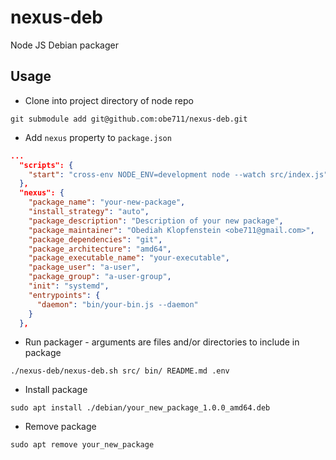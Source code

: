 # nexus-deb

Node JS Debian packager


## Usage

- Clone into project directory of node repo
```
git submodule add git@github.com:obe711/nexus-deb.git
```

- Add `nexus` property to `package.json`
```json
...
  "scripts": {
    "start": "cross-env NODE_ENV=development node --watch src/index.js"
  },
  "nexus": {
    "package_name": "your-new-package",
    "install_strategy": "auto",
    "package_description": "Description of your new package",
    "package_maintainer": "Obediah Klopfenstein <obe711@gmail.com>",
    "package_dependencies": "git",
    "package_architecture": "amd64",
    "package_executable_name": "your-executable",
    "package_user": "a-user",
    "package_group": "a-user-group",
    "init": "systemd",
    "entrypoints": {
      "daemon": "bin/your-bin.js --daemon"
    }
  },
```

- Run packager - arguments are files and/or directories to include in package
```
./nexus-deb/nexus-deb.sh src/ bin/ README.md .env
```

- Install package
```
sudo apt install ./debian/your_new_package_1.0.0_amd64.deb
```

- Remove package
```
sudo apt remove your_new_package
```
